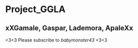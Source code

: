 # Project_GGLA
## **xXGamale, Gaspar, Lademora, ApaleXx**
<3<3 Please subscribe to *babymonster43* <3<3
